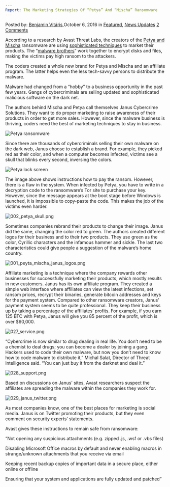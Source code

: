 ```yaml
---
Report: The Marketing Strategies Of “Petya” And “Mischa” Ransomware
---
```

<article class="post-listing post-15670 post type-post status-publish format-standard has-post-thumbnail hentry category-deepdot-news category-news-updates tag-marketing tag-mischa tag-petya tag-ransomware tag-report tag-strategies">
    <div class="post-inner">
        <span>Posted by: <a href="https://www.deepdotweb.com/author/benjaminvi/" title="">Benjamin Vitáris </a></span>
    <span>October 6, 2016</span>
    <span>in <a href="https://www.deepdotweb.com/category/deepdot-news/" rel="category tag">Featured</a>, <a href="https://www.deepdotweb.com/category/news-updates/" rel="category tag">News Updates</a></span>
    <span><a href="https://www.deepdotweb.com/2016/10/06/report-marketing-strategies-petya-mischa-ransomware/#comments">2 Comments</a></span>
    </p>
    <div class="clear"></div>
    <div class="entry">
    <p>According to a research by Avast Threat Labs, the creators of the <a href="https://blog.avast.com/inside-petya-and-mischa-ransomware">Petya and Mischa</a> ransomware are using <a href="https://blog.avast.com/ransomware-doesnt-sell-itself-marketing-malware-on-the-darknet">sophisticated techniques</a> to market their products. The “<a href="https://www.deepdotweb.com/2016/08/05/rival-malware-coders-leak-decryption-keys-chimera-ransomware/">malware brothers</a>” work together to encrypt disks and files, making the victims pay high ransom to the attackers.</p>
    <p>The coders created a whole new brand for Petya and Mischa and an affiliate program. The latter helps even the less tech-savvy persons to distribute the malware.</p>
    <p>Malware had changed from a “hobby” to a business opportunity in the past few years. Gangs of cybercriminals are selling updated and sophisticated malicious software on the dark net.</p>
    <p>The authors behind Mischa and Petya call themselves Janus Cybercrime Solutions. They want to do proper marketing to raise awareness of their products in order to get more sales. However, since the malware business is thriving, coders need the best of marketing techniques to stay in business.</p>
    <p><img class="wp-image-15671 aligncenter" src="https://www.deepdotweb.com/wp-content/uploads/2016/10/petya-ransomware.png" alt="Petya ransomware" srcset="https://www.deepdotweb.com/wp-content/uploads/2016/10/petya-ransomware.png 720w, https://www.deepdotweb.com/wp-content/uploads/2016/10/petya-ransomware-300x167.png 300w" sizes="(max-width: 720px) 100vw, 720px"/></p>
    <p>Since there are thousands of cybercriminals selling their own malware on the dark web, Janus choose to establish a brand. For example, they picked red as their color, and when a computer becomes infected, victims see a skull that blinks every second, inversing the colors.</p>
    <p><img class="wp-image-15672 aligncenter" src="https://www.deepdotweb.com/wp-content/uploads/2016/10/petya-lock-screen.png" alt="Petya lock screen" srcset="https://www.deepdotweb.com/wp-content/uploads/2016/10/petya-lock-screen.png 721w, https://www.deepdotweb.com/wp-content/uploads/2016/10/petya-lock-screen-300x166.png 300w" sizes="(max-width: 721px) 100vw, 721px"/></p>
    <p>The image above shows instructions how to pay the ransom. However, there is a flaw in the system. When infected by Petya, you have to write in a decryption code to the ransomware’s Tor site to purchase your key. However, since the message appears at the boot stage before Windows is launched, it is impossible to copy-paste the code. This makes the job of the victims even harder.</p>
    <p><img class="wp-image-15673 aligncenter" src="https://www.deepdotweb.com/wp-content/uploads/2016/10/002_petya_skull-png.png" alt="002_petya_skull.png" srcset="https://www.deepdotweb.com/wp-content/uploads/2016/10/002_petya_skull-png.png 600w, https://www.deepdotweb.com/wp-content/uploads/2016/10/002_petya_skull-png-300x200.png 300w" sizes="(max-width: 600px) 100vw, 600px"/></p>
    <p>Sometimes companies rebrand their products to change their image. Janus did the same, changing the color red to green. The authors created different logos for their business and to their two products. They use green as the color, Cyrillic characters and the infamous hammer and sickle. The last two characteristics could give people a suggestion of the malware’s home country.</p>
    <p><img class="wp-image-15674 aligncenter" src="https://www.deepdotweb.com/wp-content/uploads/2016/10/001_peyta_mischa_janus_logos-png.png" alt="001_peyta_mischa_janus_logos.png" srcset="https://www.deepdotweb.com/wp-content/uploads/2016/10/001_peyta_mischa_janus_logos-png.png 600w, https://www.deepdotweb.com/wp-content/uploads/2016/10/001_peyta_mischa_janus_logos-png-300x37.png 300w" sizes="(max-width: 600px) 100vw, 600px"/></p>
    <p>Affiliate marketing is a technique where the company rewards other businesses for successfully marketing their products, which mostly results in new customers. Janus has its own affiliate program. They created a simple web interface where affiliates can view the latest infections, set ransom prices, recrypt their binaries, generate bitcoin addresses and keys for the payment system. Compared to other ransomware creators, Janus’ payment system seems to be quite professional. They keep their business up by taking a percentage of the affiliates’ profits. For example, if you earn 125 BTC with Petya, Janus will give you 85 percent of the profit, which is over $60,000.</p>
    <p><img class="wp-image-15675 aligncenter" src="https://www.deepdotweb.com/wp-content/uploads/2016/10/027_service-png.png" alt="027_service.png" srcset="https://www.deepdotweb.com/wp-content/uploads/2016/10/027_service-png.png 630w, https://www.deepdotweb.com/wp-content/uploads/2016/10/027_service-png-300x288.png 300w" sizes="(max-width: 630px) 100vw, 630px"/></p>
    <p>“Cybercrime is now similar to drug dealing in real life. You don’t need to be a chemist to deal drugs; you can become a dealer by joining a gang. Hackers used to code their own malware, but now you don’t need to know how to code malware to distribute it,” Michal Salat, Director of Threat Intelligence said. “You can just buy it from the darknet and deal it.”</p>
    <p><img class="wp-image-15676 aligncenter" src="https://www.deepdotweb.com/wp-content/uploads/2016/10/028_support-png.png" alt="028_support.png" srcset="https://www.deepdotweb.com/wp-content/uploads/2016/10/028_support-png.png 505w, https://www.deepdotweb.com/wp-content/uploads/2016/10/028_support-png-300x150.png 300w" sizes="(max-width: 505px) 100vw, 505px"/></p>
    <p>Based on discussions on Janus’ sites, Avast researchers suspect the affiliates are spreading the malware within the companies they work for.</p>
    <p><img class="wp-image-15677 aligncenter" src="https://www.deepdotweb.com/wp-content/uploads/2016/10/029_janus_twitter-png.png" alt="029_janus_twitter.png" srcset="https://www.deepdotweb.com/wp-content/uploads/2016/10/029_janus_twitter-png.png 600w, https://www.deepdotweb.com/wp-content/uploads/2016/10/029_janus_twitter-png-300x149.png 300w" sizes="(max-width: 600px) 100vw, 600px"/></p>
    <p>As most companies know, one of the best places for marketing is social media. Janus is on Twitter promoting their products, but they even comment on security experts’ statements.</p>
    <p>Avast gives these instructions to remain safe from ransomware:</p>
    <p>“Not opening any suspicious attachments (e.g. zipped .js, .wsf or .vbs files)</p>
    <p>Disabling Microsoft Office macros by default and never enabling macros in strange/unknown attachments that you receive via email</p>
    <p>Keeping recent backup copies of important data in a secure place, either online or offline</p>
    <p>Ensuring that your system and applications are fully updated and patched”</p>
    </div>
    <span style="display:none"><a href="https://www.deepdotweb.com/tag/marketing/" rel="tag">marketing</a> <a href="https://www.deepdotweb.com/tag/mischa/" rel="tag">mischa</a> <a href="https://www.deepdotweb.com/tag/petya/" rel="tag">petya</a> <a href="https://www.deepdotweb.com/tag/ransomware/" rel="tag">ransomware</a> <a href="https://www.deepdotweb.com/tag/report/" rel="tag">report</a> <a href="https://www.deepdotweb.com/tag/strategies/" rel="tag">strategies</a></span> <span style="display:none" class="updated">2016-10-06</span>
    <div style="display:none" class="vcard author" itemprop="author" itemscope itemtype="http://schema.org/Person"><strong class="fn" itemprop="name"><a href="https://www.deepdotweb.com/author/benjaminvi/" title="Posts by Benjamin Vitáris" rel="author">Benjamin Vitáris</a></strong></div>
    </div>
</article>

